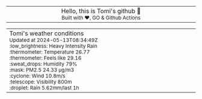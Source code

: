 
<div align="center">
<table>
<tbody>
<td align="center">
<img width="2000" height="0"><br>
Hello, this is Tomi's github 👋<br>
<sup>Built with ❤️, GO & Github Actions</sup><br>
<img width="2000" height="0">
</td>
</tbody>
</table>
</div>
<table>
<tbody>
<td align="left">
<img width="2000" height="0"><br>
Tomi's weather conditions<br>
<sup>Updated at 2024-05-13T08:34:49Z</sup><br>
<sup>:low_brightness: Heavy Intensity Rain</sup><br>
<sup>:thermometer: Temperature 26.77 </sup><br>
<sup>:thermometer: Feels like 29.16</sup><br>
<sup>:sweat_drops: Humidity 79%</sup><br>
<sup>:mask: PM2.5 24.33 μg/m3</sup><br>
<sup>:cyclone: Wind 10.8m/s </sup><br>
<sup>:telescope: Visibility 800m </sup><br>
<sup>:droplet: Rain 5.62mm/last 1h </sup><br>
<img width="2000" height="0">
</td>
<td align="left">
<img width="2000" height="0"><br>
<br>
<img width="2000" height="0">
</td>
</tbody>
</table>
</div>
    